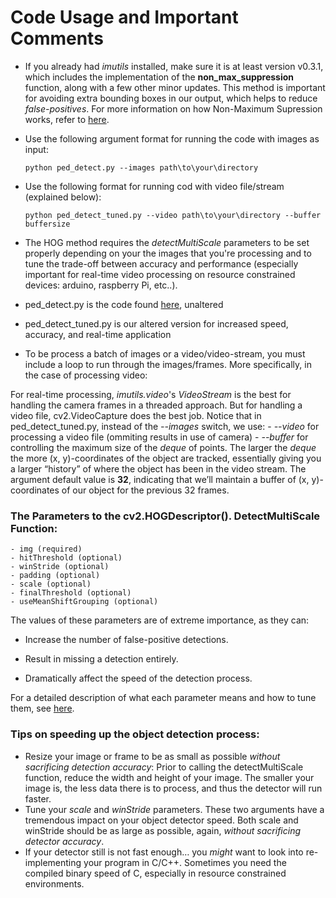 # Code Usage and Important Comments

  - If you already had *imutils*  installed, make sure it is at least version v0.3.1, which includes the implementation of the **non_max_suppression**  function, along with a few other minor updates. This method is important for avoiding extra bounding boxes in our output, which helps to reduce *false-positives*. For more information on how Non-Maximum Supression works, refer to [here](https://www.pyimagesearch.com/2015/02/16/faster-non-maximum-suppression-python/).
  
  - Use the following argument format for running the code with images as input:
  
        python ped_detect.py --images path\to\your\directory
  
  - Use the following format for running cod with video file/stream (explained below):
  
        python ped_detect_tuned.py --video path\to\your\directory --buffer buffersize
   
  - The HOG method requires the *detectMultiScale* parameters to be set properly depending on your the images that you're processing and to tune the trade-off between accuracy and performance (especially important for real-time video processing on resource constrained devices: arduino, raspberry Pi, etc..).
  
  - ped_detect.py is the code found [here](), unaltered
  - ped_detect_tuned.py is our altered version for increased speed, accuracy, and real-time application
 
  - To be process a batch of images or a video/video-stream, you must include a loop to run through the images/frames. More specifically, in the case of processing video:
  
  For real-time processing, *imutils.video*'s  *VideoStream* is the best for handling the camera frames in a threaded approach. But for handling a video file, cv2.VideoCapture  does the best job. Notice that in ped_detect_tuned.py, instead of the *--images* switch, we use:
      - *--video* for processing a video file (ommiting results in use of camera)
      - *--buffer* for controlling the maximum size of the *deque* of points. The larger the *deque*  the more (x, y)-coordinates of the object are tracked, essentially giving you a larger “history” of where the object has been in the video stream. The argument default value is **32**, indicating that we’ll maintain a buffer of (x, y)-coordinates of our object for the previous 32 frames.
  
  
 ### The Parameters to the cv2.HOGDescriptor(). DetectMultiScale Function:
 
    - img (required)
    - hitThreshold (optional)
    - winStride (optional)
    - padding (optional)
    - scale (optional)
    - finalThreshold (optional)
    - useMeanShiftGrouping (optional)
    
The values of these parameters are of extreme importance, as they can:

  - Increase the number of false-positive detections.
  
  - Result in missing a detection entirely.

  - Dramatically affect the speed of the detection process.
  
For a detailed description of what each parameter means and how to tune them, see [here](https://www.pyimagesearch.com/2015/11/16/hog-detectmultiscale-parameters-explained/).

### Tips on speeding up the object detection process:

  - Resize your image or frame to be as small as possible *without sacrificing detection accuracy*: Prior to calling the detectMultiScale  function, reduce the width and height of your image. The smaller your image is, the less data there is to process, and thus the detector will run faster.
  - Tune your *scale*  and *winStride*  parameters. These two arguments have a tremendous impact on your object detector speed. Both scale  and winStride  should be as large as possible, again, *without sacrificing detector accuracy*.
  - If your detector still is not fast enough… you *might* want to look into re-implementing your program in C/C++. Sometimes you need the compiled binary speed of C, especially in resource constrained environments.
